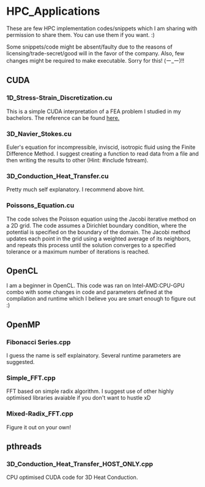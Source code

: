 # HPC_Applications
These are few HPC implementation codes/snippets which I am sharing with permission to share them. You can use them if you want. :)

Some snippets/code might be absent/faulty due to the reasons of licensing/trade-secret/good will in the favor of the company. Also, few changes might be required to make executable. Sorry for this! 
(ー_ー)!!

## CUDA

### 1D_Stress-Strain_Discretization.cu

This is a simple CUDA interpretation of a FEA problem I studied in my bachelors. The reference can be found [here.](http://rip.eng.hawaii.edu/wp-content/uploads/2020/11/me481-femfeaBoundaryConditionsFailureAnalysis-2020f.pdf)

### 3D_Navier_Stokes.cu

Euler's equation for incompressible, inviscid, isotropic fluid using the Finite Difference Method. I suggest creating a function to read data from a file and then writing the results to other (Hint: #include fstream).
  
### 3D_Conduction_Heat_Transfer.cu

Pretty much self explanatory. I recommend above hint.

### Poissons_Equation.cu

The code solves the Poisson equation using the Jacobi iterative method on a 2D grid. The code assumes a Dirichlet boundary condition, where the potential is specified on the boundary of the domain. The Jacobi method updates each point in the grid using a weighted average of its neighbors, and repeats this process until the solution converges to a specified tolerance or a maximum number of iterations is reached.
  
## OpenCL
  
I am a beginner in OpenCL. This code was ran on Intel-AMD:CPU-GPU combo with some changes in code and parameters defined at the compilation and runtime which I believe you are smart enough to figure out :)
  
## OpenMP

### Fibonacci Series.cpp
  
I guess the name is self explainatory. Several runtime parameters are suggested.
  
### Simple_FFT.cpp
  
FFT based on simple radix algorithm. I suggest use of other highly optimised libraries avaiable if you don't want to hustle xD
  
### Mixed-Radix_FFT.cpp
  
Figure it out on your own!
  
## pthreads
  
### 3D_Conduction_Heat_Transfer_HOST_ONLY.cpp

CPU optimised CUDA code for 3D Heat Conduction.

